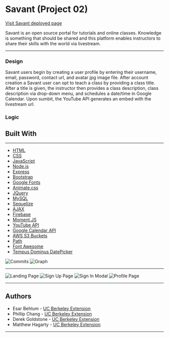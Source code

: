 # Savant (Project 02)

[Visit Savant deployed page]()

Savant is an open source portal for tutorials and online classes. Knowledge is something that should be shared and this platform enables instructors to share their skills with the world via livestream.
___

### Design

Savant users begin by creating a user profile by entering their username, email, password, contact url, and avatar jpg image file. After account creation a Savant user can opt to teach a class by providing a class title. After a title is given, the instructor then provides a class description, class description via drop-down menu, and schedules a date/time in Google Calendar. Upon sumbit, the YouTube API generates an embed with the livestream url. 


### Logic






## Built With

___

* [HTML](https://developer.mozilla.org/en-US/docs/Web/Guide/HTML/HTML5)
* [CSS](https://developer.mozilla.org/en-US/docs/Web/CSS)
* [JavaScript](https://developer.mozilla.org/en-US/docs/Web/JavaScript/Reference)
* [Node.js](https://nodejs.org/en/docs/)
* [Express](https://www.npmjs.com/package/express)
* [Bootstrap](https://getbootstrap.com/docs/4.3/getting-started/introduction/)
* [Google Fonts](https://developers.google.com/fonts/)
* [Animate.css](https://github.com/daneden/animate.css)
* [JQuery](https://api.jquery.com/)
* [MySQL](https://dev.mysql.com/doc/)
* [Sequelize](http://docs.sequelizejs.com/manual/getting-started.html)
* [AJAX](https://api.jquery.com/category/ajax/)
* [Firebase](https://firebase.google.com/docs)
* [Moment.JS](https://momentjs.com/docs/)
* [YouTube API](https://developers.google.com/youtube/v3/)
* [Google Calendar API](https://developers.google.com/calendar/)
* [AWS S3 Buckets](https://aws.amazon.com/s3/)
* [Path](https://www.npmjs.com/package/path)
* [Font Awesome](https://fontawesome.com/)
* [Tempus Dominus DatePicker](https://tempusdominus.github.io/bootstrap-4/)


![Commits]()
![Graph]()
___

![Landing Page]()
![Sign Up Page]()
![Sign In Modal]()
![Profile Page]()

___

## Authors

* Esar Behlum - [UC Berkeley Extension](https://github.com/esarnb)
* Phillip Chang - [UC Berkeley Extension](https://github.com/PhillipChang)
* Derek Goldstone - [UC Berkeley Extension](https://www.linkedin.com/in/derek-goldstone-482884a3/)
* Matthew Hagarty - [UC Berkeley Extension](https://github.com/matthewryanhagarty)



___